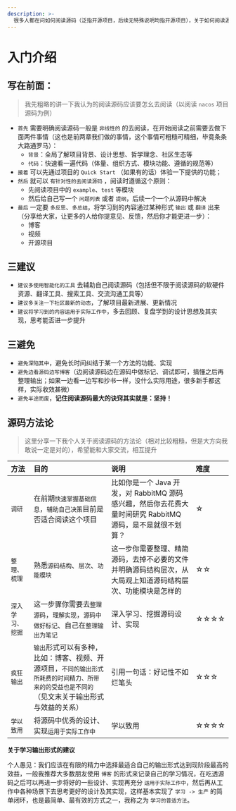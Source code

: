 ```yaml
---
description: >-
  很多人都在问如何阅读源码（泛指开源项目，后续无特殊说明均指开源项目），关于如何阅读源码这里给出我给大家的建议（希望抛砖引玉，帮助大家形成自己更加高效的方法论）
---
```


# 入门介绍

## **写在前面：**

> 我先粗略的讲一下我认为的阅读源码应该要怎幺去阅读（以阅读 `nacos` 项目源码为例）

* `首先` 需要明确阅读源码一般是 `非线性的` 的去阅读，在开始阅读之前需要去做下面两件事情（这也是前两章我们做的事情，这个事情可粗糙可精细，毕竟条条大路通罗马）：
  * `背景`：全局了解项目背景、设计思想、哲学理念、社区生态等
  * `代码`：快速看一遍代码（体量、组织方式、模块功能、遵循的规范等）
* `接着` 可以先通过项目的 `Quick Start` （如果有的话）体验一下提供的功能；
* `然后` 就可以 `有针对性的去阅读源码` ，阅读时遵循这个原则：
  * 先阅读项目中的 `example`、`test` 等模块
  * 然后给自己写一个 `问题列表` 或者 `提纲`，后续一个一个从源码中解决
* `最后` 一定要 `多反思`、`多总结`，将学习到的内容通过某种形式 `输出` 或 `翻译` 出来（分享给大家，让更多的人给你提意见、反馈，然后你才能更进一步）：
  * 博客
  * 视频
  * 开源项目

## **三建议**

* `建议多使用智能化的工具` 去辅助自己阅读源码（包括但不限于阅读源码的软硬件资源、翻译工具、搜索工具、交流沟通工具等）
* `建议多关注一下社区最新的动态`，了解项目最新进展、更新情况
* `建议将学习到的内容运用于实际工作中`，多去回顾、复盘学到的设计思想及其实现，思考能否进一步提升

## **三避免**

* `避免深陷其中`，避免长时间纠结于某一个方法的功能、实现
* `避免边看源码边写博客`（边阅读源码边在源码中做标记、调试即可，搞懂之后再整理输出；如果一边看一边写和抄书一样，没什么实际用途，很多新手都这样，实际收效甚微）
* `避免半途而废`，**记住阅读源码最大的诀窍其实就是：坚持！**

## **源码方法论**

> 这里分享一下我个人关于阅读源码的方法论（相对比较粗糙，但是大方向我敢说一定是对的），希望能和大家交流，相互提升

| 方法 | 目的 | 说明 | 难度 |
| :--- | :--- | :--- | :--- |
| `调研` | 在前期`快速掌握基础信息`，`辅助自己决策`目前是否适合阅读这个项目 | 比如你是一个 Java 开发，对 RabbitMQ 源码感兴趣，然后你去花费大量时间研究 RabbitMQ 源码，是不是就很不划算？ | ☆ |
| `整理、梳理` | 熟悉`源码结构`、`层次`、`功能模块` | 这一步你需要整理、精简源码，去掉不必要的文件并明确源码结构层次，从大局观上知道源码结构层次、功能模块是怎样的 | ☆☆ |
| `深入学习、挖掘` | 这一步骤你需要去`整理源码`，`理解实现`，`源码中做好标记`、自己在`整理输出为笔记` | 深入学习、挖掘源码设计、实现 | ☆☆☆☆ |
| `疯狂输出` | `输出`形式可以有多种，比如：博客、视频、开源项目，`不同的输出形式所耗费的时间精力、所带来的的受益也是不同的`（见文末关于输出形式与效益的关系） | 引用一句话：好记性不如烂笔头 | ☆☆☆ |
| `学以致用` | 将源码中优秀的设计、实现`运用于实际工作中` | 学以致用 | ☆☆☆☆ |

**关于学习输出形式的建议**

个人愚见：我们应该在有限的精力中选择最适合自己的输出形式达到现阶段最高的效益，一般我推荐大多数朋友使用 `博客` 的形式来记录自己的学习情况，在吃透源码之后可以再进一步将好的一些设计、实现再充分 `运用于实际工作中`，然后再从工作中各种场景下去思考更好的设计及其实现，这样基本实现了 `学习 -> 生产` 的简单闭环，也是最简单、最有效的方式之一，我称之为 `学习的普适方法`。


